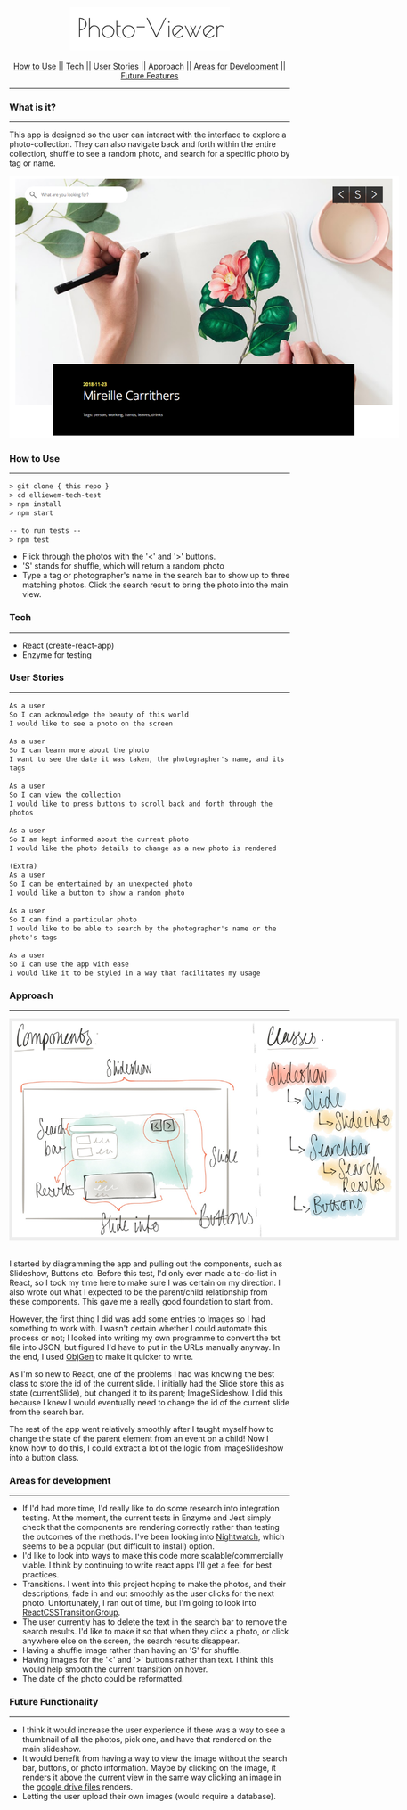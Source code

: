 <div align="center">
  <img src="/images/title.png" />
</div>
<br>

<div align="center">
<a href="#how-to-use">How to Use</a> ||
<a href="#tech">Tech</a> ||
<a href="#user-stories">User Stories</a> ||
<a href="#approach">Approach</a> ||
<a href="#areas-for-development">Areas for Development</a> ||
<a href="#future-features">Future Features</a>
</div>

---
### What is it?
---

This app is designed so the user can interact with the interface to explore a photo-collection. They can also navigate back and forth within the entire collection, shuffle to see a random photo, and search for a specific photo by tag or name.

<div style="width: 700px; display: block; margin-left: auto; margin-right: auto;">
  <img src="/images/app-screenshot.png"/>
</div>


### How to Use
---

```
> git clone { this repo }
> cd elliewem-tech-test
> npm install
> npm start

-- to run tests --
> npm test

```

- Flick through the photos with the '<' and '>' buttons.
- 'S' stands for shuffle, which will return a random photo
- Type a tag or photographer's name in the search bar to show up to three matching photos. Click the search result to bring the photo into the main view.

### Tech
---
- React (create-react-app)
- Enzyme for testing

### User Stories
---

```
As a user
So I can acknowledge the beauty of this world
I would like to see a photo on the screen

As a user
So I can learn more about the photo
I want to see the date it was taken, the photographer's name, and its tags

As a user
So I can view the collection
I would like to press buttons to scroll back and forth through the photos

As a user
So I am kept informed about the current photo
I would like the photo details to change as a new photo is rendered

(Extra)
As a user
So I can be entertained by an unexpected photo
I would like a button to show a random photo

As a user
So I can find a particular photo
I would like to be able to search by the photographer's name or the photo's tags

As a user
So I can use the app with ease
I would like it to be styled in a way that facilitates my usage
```

### Approach
---

<div style="width: 700px; display: block; margin-left: auto; margin-right: auto;">
  <img src="/images/diagramming.jpg" />
</div>
<br>

I started by diagramming the app and pulling out the components, such as Slideshow, Buttons etc. Before this test, I'd only ever made a to-do-list in React, so I took my time here to make sure I was certain on my direction. I also wrote out what I expected to be the parent/child relationship from these components. This gave me a really good foundation to start from.

However, the first thing I did was add some entries to Images so I had something to work with. I wasn't certain whether I could automate this process or not; I looked into writing my own programme to convert the txt file into JSON, but figured I'd have to put in the URLs manually anyway. In the end, I used [ObjGen](http://www.objgen.com/json?demo=true) to make it quicker to write.

As I'm so new to React, one of the problems I had was knowing the best class to store the id of the current slide. I initially had the Slide store this as state (currentSlide), but changed it to its parent; ImageSlideshow. I did this because I knew I would eventually need to change the id of the current slide from the search bar.

The rest of the app went relatively smoothly after I taught myself how to change the state of the parent element from an event on a child! Now I know how to do this, I could extract a lot of the logic from ImageSlideshow into a button class.

### Areas for development
---

- If I'd had more time, I'd really like to do some research into integration testing. At the moment, the current tests in Enzyme and Jest simply check that the components are rendering correctly rather than testing the outcomes of the methods. I've been looking into [Nightwatch](http://nightwatchjs.org/), which seems to be a popular (but difficult to install) option.
- I'd like to look into ways to make this code more scalable/commercially viable. I think by continuing to write react apps I'll get a feel for best practices.
- Transitions. I went into this project hoping to make the photos, and their descriptions, fade in and out smoothly as the user clicks for the next photo. Unfortunately, I ran out of time, but I'm going to look into [ReactCSSTransitionGroup](https://reactjs.org/docs/animation.html).
- The user currently has to delete the text in the search bar to remove the search results. I'd like to make it so that when they click a photo, or click anywhere else on the screen, the search results disappear.
- Having a shuffle image rather than having an 'S' for shuffle.
- Having images for the '<' and '>' buttons rather than text. I think this would help smooth the current transition on hover.
- The date of the photo could be reformatted.

### Future Functionality
---

- I think it would increase the user experience if there was a way to see a thumbnail of all the photos, pick one, and have that rendered on the main slideshow.
- It would benefit from having a way to view the image without the search bar, buttons, or photo information. Maybe by clicking on the image, it renders it above the current view in the same way clicking an image in the [google drive files](https://drive.google.com/drive/folders/10VXYEqRdMa8TZOfVimDpuqHxKpwyP4kC) renders.
- Letting the user upload their own images (would require a database).
